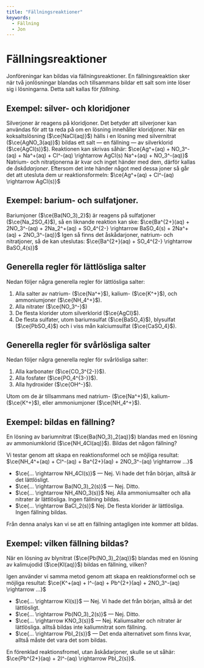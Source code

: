 ```yaml
---
title: "Fällningsreaktioner"
keywords:
  - Fällning
  - Jon
---
```


# Fällningsreaktioner
Jonföreningar kan bildas via fällningsreaktioner. En fällningsreaktion sker när två jonlösningar blandas och tillsammans bildar ett salt som inte löser sig i lösningarna. Detta salt kallas för _fällning_. 

## Exempel: silver- och kloridjoner
Silverjoner är reagens på kloridjoner. Det betyder att silverjoner kan användas för att ta reda på om en lösning innehåller kloridjoner. När en koksaltslösning ($\ce{NaCl(aq)}$) hälls i en lösning med silvernitrat ($\ce{AgNO_3(aq)}$) bildas ett salt — en fällning — av silverklorid ($\ce{AgCl(s)}$).
Reaktionen kan skrivas såhär: $\ce{Ag^+(aq) + NO_3^-(aq) + Na^+(aq) + Cl^-(aq) \rightarrow AgCl(s) Na^+(aq) + NO_3^-(aq)}$
Natrium- och nitratjonerna är kvar och inget händer med dem, därför kallas de _åskådarjoner_. Eftersom det inte händer något med dessa joner så går det att utesluta dem ur reaktionsformeln:
$\ce{Ag^+(aq) + Cl^-(aq) \rightarrow AgCl(s)}$

## Exempel: barium- och sulfatjoner.
Bariumjoner ($\ce{Ba(NO_3)_2}$) är reagens på sulfatjoner ($\ce{Na_2SO_4}$), så en liknande reaktion kan ske:
$\ce{Ba^{2+}(aq) + 2NO_3^-(aq) + 2Na_2^+(aq) + SO_4^{2-} \rightarrow BaSO_4(s) + 2Na^+(aq) + 2NO_3^-(aq)}$
Igen så finns det åskådarjoner, natrium- och nitratjoner, så de kan uteslutas:
$\ce{Ba^{2+}(aq) + SO_4^{2-} \rightarrow BaSO_4(s)}$

## Generella regler för lättlösliga salter
Nedan följer några generella regler för lättlösliga salter:
1. Alla salter av natrium- ($\ce{Na^+}$), kalium- ($\ce{K^+}$), och ammoniumjoner ($\ce{NH_4^+}$).
2. Alla nitrater ($\ce{NO_3^-}$)
3. De flesta klorider utom silverklorid ($\ce{AgCl}$).
4. De flesta sulfater, utom bariumsulfat ($\ce{BaSO_4}$), blysulfat ($\ce{PbSO_4}$) och i viss mån kalciumsulfat ($\ce{CaSO_4}$).

## Generella regler för svårlösliga salter
Nedan följer några generella regler för svårlösliga salter:
1. Alla karbonater ($\ce{CO_3^{2-}}$).
2. Alla fosfater ($\ce{PO_4^{3-}}$). 
3. Alla hydroxider ($\ce{OH^-}$).

Utom om de är tillsammans med natrium- ($\ce{Na^+}$), kalium- ($\ce{K^+}$), eller ammoniumjoner ($\ce{NH_4^+}$).

## Exempel: bildas en fällning?
En lösning av bariumnitrat ($\ce{Ba(NO_3)_2(aq)}$) blandas med en lösning av ammoniumklorid ($\ce{NH_4Cl(aq)}$). Bildas det någon fällning?

Vi testar genom att skapa en reaktionsformel och se möjliga resultat:
$\ce{NH_4^+(aq) + Cl^-(aq) + Ba^{2+}(aq) + 2NO_3^-(aq) \rightarrow ...}$ 
* $\ce{... \rightarrow NH_4Cl(s)}$ — Nej. Vi hade det från början, alltså är det lättlösligt.
* $\ce{... \rightarrow Ba(NO_3)_2(s)}$ — Nej. Ditto.
* $\ce{... \rightarrow NH_4NO_3(s)}$ Nej. Alla ammoniumsalter och alla nitrater är lättlösliga. Ingen fällning bildas.
* $\ce{... \rightarrow BaCl_2(s)}$ Nej. De flesta klorider är lättlösliga. Ingen fällning bildas.

Från denna analys kan vi se att en fällning antagligen inte kommer att bildas.

## Exempel: vilken fällning bildas?
När en lösning av blynitrat ($\ce{Pb(NO_3)_2(aq)}$) blandas med en lösning av kalimujodid ($\ce{KI(aq)}$) bildas en fällning, vilken?

Igen använder vi samma metod genom att skapa en reaktionsformel och se möjliga resultat:
$\ce{K^+(aq) + I^-(aq) + Pb^{2+}(aq) + 2NO_3^-(aq) \rightarrow ...}$
* $\ce{... \rightarrow KI(s)}$ —  Nej. Vi hade det från början, alltså är det lättlösligt.
* $\ce{... \rightarrow Pb(NO_3)_2(s)}$ — Nej. Ditto.
* $\ce{... \rightarrow KNO_3(s)}$ — Nej. Kaliumsalter och nitrater är lättlösliga. alltså bildas inte kaliumnitrat som fällning.
* $\ce{... \rightarrow PbI_2(s)}$ — Det enda alternativet som finns kvar, alltså måste det vara det som bildas.

En förenklad reaktionsfromel, utan åskådarjoner, skulle se ut såhär: $\ce{Pb^{2+}(aq) + 2I^-(aq) \rightarrow PbI_2(s)}$.